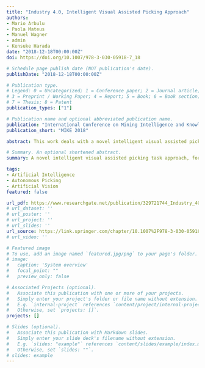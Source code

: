```yaml
---
title: "Industry 4.0, Intelligent Visual Assisted Picking Approach"
authors:
- Mario Arbulu
- Paola Mateus
- Manuel Wagner
- admin
- Kensuke Harada
date: "2018-12-18T00:00:00Z"
doi: https://doi.org/10.1007/978-3-030-05918-7_18

# Schedule page publish date (NOT publication's date).
publishDate: "2018-12-18T00:00:00Z"

# Publication type.
# Legend: 0 = Uncategorized; 1 = Conference paper; 2 = Journal article;
# 3 = Preprint / Working Paper; 4 = Report; 5 = Book; 6 = Book section;
# 7 = Thesis; 8 = Patent
publication_types: ["1"]

# Publication name and optional abbreviated publication name.
publication: "International Conference on Mining Intelligence and Knowledge Exploration"
publication_short: "MIKE 2018"

abstract: This work deals with a novel intelligent visual assisted picking task approach, for industrial manipulator robot. Intelligent searching object algorithm, around the working area, by RANSAC approach is proposed. After that, the image analysis uses the Sobel operator, to detect the objects configurations; and finally, the motion planning approach by Screw theory on SO(3), allows to pick up the selected object to move it, to a target place. Results and whole approach validation are discussed.

# Summary. An optional shortened abstract.
summary: A novel intelligent visual assisted picking task approach, for industrial manipulator robot

tags:
- Artificial Intelligence
- Autonomous Picking
- Artificial Vision
featured: false

url_pdf: https://www.researchgate.net/publication/329721744_Industry_40_Intelligent_Visual_Assisted_Picking_Approach_6th_International_Conference_MIKE_2018_Cluj-Napoca_Romania_December_20-22_2018_Proceedings 
# url_dataset: ''
# url_poster: ''
# url_project: ''
# url_slides: ''
url_source: https://link.springer.com/chapter/10.1007%2F978-3-030-05918-7_18
# url_video: ''

# Featured image
# To use, add an image named `featured.jpg/png` to your page's folder. 
# image:
#   caption: 'System overview'
#   focal_point: ""
#   preview_only: false

# Associated Projects (optional).
#   Associate this publication with one or more of your projects.
#   Simply enter your project's folder or file name without extension.
#   E.g. `internal-project` references `content/project/internal-project/index.md`.
#   Otherwise, set `projects: []`.
projects: []

# Slides (optional).
#   Associate this publication with Markdown slides.
#   Simply enter your slide deck's filename without extension.
#   E.g. `slides: "example"` references `content/slides/example/index.md`.
#   Otherwise, set `slides: ""`.
# slides: example
---
```


<!-- {{% alert note %}}
Click the *Cite* button above to demo the feature to enable visitors to import publication metadata into their reference management software.
{{% /alert %}}

{{% alert note %}}
Click the *Slides* button above to demo Academic's Markdown slides feature.
{{% /alert %}}

Supplementary notes can be added here, including [code and math](https://sourcethemes.com/academic/docs/writing-markdown-latex/). -->
